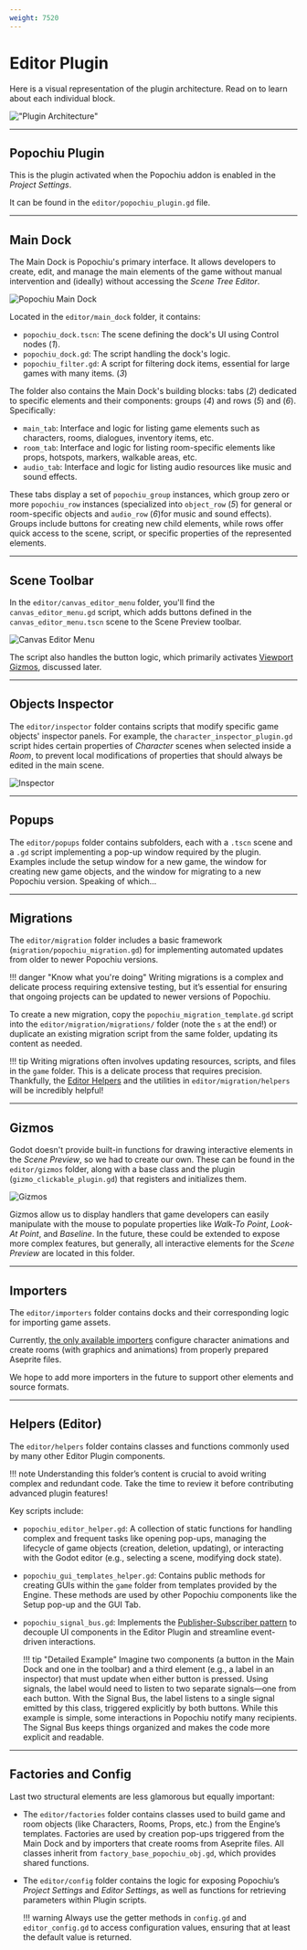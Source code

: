 ```yaml
---
weight: 7520
---
```


# Editor Plugin

Here is a visual representation of the plugin architecture. Read on to learn about each individual block.

!["Plugin Architecture"](../../../assets/images/contributing-to-popochiu/project_overview-5-plugin_architecture.svg "Popochiu Plugin subsystems")

---

## Popochiu Plugin

This is the plugin activated when the Popochiu addon is enabled in the _Project Settings_.

It can be found in the `editor/popochiu_plugin.gd` file.

---

## Main Dock

The Main Dock is Popochiu's primary interface. It allows developers to create, edit, and manage the main elements of the game without manual intervention and (ideally) without accessing the _Scene Tree Editor_.

![Popochiu Main Dock](../../../assets/images/contributing-to-popochiu/project_overview-1-main_dock.png "The many elements of the Main Dock")

Located in the `editor/main_dock` folder, it contains:

- `popochiu_dock.tscn`: The scene defining the dock's UI using Control nodes (_1_).
- `popochiu_dock.gd`: The script handling the dock's logic.
- `popochiu_filter.gd`: A script for filtering dock items, essential for large games with many items. (_3_)

The folder also contains the Main Dock's building blocks: tabs (_2_) dedicated to specific elements and their components: groups (_4_) and rows (_5_) and (_6_). Specifically:

- `main_tab`: Interface and logic for listing game elements such as characters, rooms, dialogues, inventory items, etc.
- `room_tab`: Interface and logic for listing room-specific elements like props, hotspots, markers, walkable areas, etc.
- `audio_tab`: Interface and logic for listing audio resources like music and sound effects.

These tabs display a set of `popochiu_group` instances, which group zero or more `popochiu_row` instances (specialized into `object_row` (_5_) for general or room-specific objects and `audio_row` (_6_)for music and sound effects). Groups include buttons for creating new child elements, while rows offer quick access to the scene, script, or specific properties of the represented elements.

---

## Scene Toolbar

In the `editor/canvas_editor_menu` folder, you'll find the `canvas_editor_menu.gd` script, which adds buttons defined in the `canvas_editor_menu.tscn` scene to the Scene Preview toolbar.

![Canvas Editor Menu](../../../assets/images/contributing-to-popochiu/project_overview-2-canvas_menu.png "The Popochiu Scene Toolbar")

The script also handles the button logic, which primarily activates [Viewport Gizmos](#gizmos), discussed later.

---

## Objects Inspector

The `editor/inspector` folder contains scripts that modify specific game objects' inspector panels. For example, the `character_inspector_plugin.gd` script hides certain properties of _Character_ scenes when selected inside a _Room_, to prevent local modifications of properties that should always be edited in the main scene.

![Inspector](../../../assets/images/contributing-to-popochiu/project_overview-4-character_inspector.png "A Character Inspector")

---

## Popups

The `editor/popups` folder contains subfolders, each with a `.tscn` scene and a `.gd` script implementing a pop-up window required by the plugin. Examples include the setup window for a new game, the window for creating new game objects, and the window for migrating to a new Popochiu version. Speaking of which...

---

## Migrations

The `editor/migration` folder includes a basic framework (`migration/popochiu_migration.gd`) for implementing automated updates from older to newer Popochiu versions.

!!! danger "Know what you're doing"
    Writing migrations is a complex and delicate process requiring extensive testing, but it’s essential for ensuring that ongoing projects can be updated to newer versions of Popochiu.

To create a new migration, copy the `popochiu_migration_template.gd` script into the `editor/migration/migrations/` folder (note the `s` at the end!) or duplicate an existing migration script from the same folder, updating its content as needed.

!!! tip
    Writing migrations often involves updating resources, scripts, and files in the `game` folder. This is a delicate process that requires precision.
    Thankfully, the [Editor Helpers](#helpers-editor) and the utilities in `editor/migration/helpers` will be incredibly helpful!

<!-- TODO: Write a guide on how to implement a migration -->

---

## Gizmos

Godot doesn't provide built-in functions for drawing interactive elements in the _Scene Preview_, so we had to create our own. These can be found in the `editor/gizmos` folder, along with a base class and the plugin (`gizmo_clickable_plugin.gd`) that registers and initializes them.

![Gizmos](../../../assets/images/contributing-to-popochiu/project_overview-3-gizmos.png "A prop's gizmos")

Gizmos allow us to display handlers that game developers can easily manipulate with the mouse to populate properties like _Walk-To Point_, _Look-At Point_, and _Baseline_. In the future, these could be extended to expose more complex features, but generally, all interactive elements for the _Scene Preview_ are located in this folder.

---

## Importers

The `editor/importers` folder contains docks and their corresponding logic for importing game assets.

Currently, [the only available importers](../../the-editor-handbook/importers.md) configure character animations and create rooms (with graphics and animations) from properly prepared Aseprite files.

We hope to add more importers in the future to support other elements and source formats.

---

## Helpers (Editor)

The `editor/helpers` folder contains classes and functions commonly used by many other Editor Plugin components.

!!! note
    Understanding this folder’s content is crucial to avoid writing complex and redundant code. Take the time to review it before contributing advanced plugin features!

Key scripts include:

- `popochiu_editor_helper.gd`: A collection of static functions for handling complex and frequent tasks like opening pop-ups, managing the lifecycle of game objects (creation, deletion, updating), or interacting with the Godot editor (e.g., selecting a scene, modifying dock state).
- `popochiu_gui_templates_helper.gd`: Contains public methods for creating GUIs within the `game` folder from templates provided by the Engine. These methods are used by other Popochiu components like the Setup pop-up and the GUI Tab.
- `popochiu_signal_bus.gd`: Implements the [Publisher-Subscriber pattern](https://en.wikipedia.org/wiki/Publish%E2%80%93subscribe_pattern) to decouple UI components in the Editor Plugin and streamline event-driven interactions.

    !!! tip "Detailed Example"
        Imagine two components (a button in the Main Dock and one in the toolbar) and a third element (e.g., a label in an inspector) that must update when either button is pressed.
        Using signals, the label would need to listen to two separate signals—one from each button.
        With the Signal Bus, the label listens to a single signal emitted by this class, triggered explicitly by both buttons.
        While this example is simple, some interactions in Popochiu notify many recipients. The Signal Bus keeps things organized and makes the code more explicit and readable.

---

## Factories and Config

Last two structural elements are less glamorous but equally important:

- The `editor/factories` folder contains classes used to build game and room objects (like Characters, Rooms, Props, etc.) from the Engine’s templates. Factories are used by creation pop-ups triggered from the Main Dock and by importers that create rooms from Aseprite files. All classes inherit from `factory_base_popochiu_obj.gd`, which provides shared functions.
- The `editor/config` folder contains the logic for exposing Popochiu’s _Project Settings_ and _Editor Settings_, as well as functions for retrieving parameters within Plugin scripts.

    !!! warning
        Always use the getter methods in `config.gd` and `editor_config.gd` to access configuration values, ensuring that at least the default value is returned.
